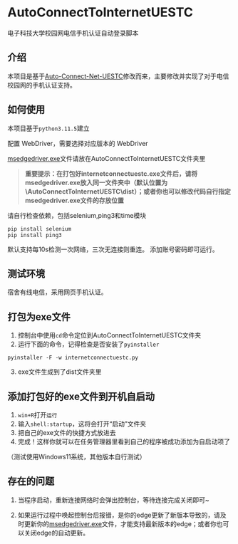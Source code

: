 # AutoConnectToInternetUESTC

电子科技大学校园网电信手机认证自动登录脚本

## 介绍
本项目是基于[Auto-Connect-Net-UESTC](https://github.com/innns/Auto-Connect-Net-UESTC)修改而来，主要修改并实现了对于电信校园网的手机认证支持。

## 如何使用
本项目基于`python3.11.5`建立

配置 WebDriver，需要选择对应版本的 WebDriver

[msedgedriver.exe](https://developer.microsoft.com/zh-cn/microsoft-edge/tools/webdriver/)文件请放在AutoConnectToInternetUESTC文件夹里

> **重要提示：在打包好internetconnectuestc.exe文件后，请将msedgedriver.exe放入同一文件夹中（默认位置为\AutoConnectToInternetUESTC\dist）；或者你也可以修改代码自行指定msedgedriver.exe文件的存放位置**

请自行检查依赖，包括selenium,ping3和time模块
```shell
pip install selenium
pip install ping3
```
默认支持每10s检测一次网络，三次无连接则重连。
添加账号密码即可运行。


## 测试环境
宿舍有线电信，采用网页手机认证。

## 打包为exe文件
1. 控制台中使用`cd`命令定位到AutoConnectToInternetUESTC文件夹
2. 运行下面的命令，记得检查是否安装了`pyinstaller`
```shell
pyinstaller -F -w internetconnectuestc.py
```
3. exe文件生成到了dist文件夹里

## 添加打包好的exe文件到开机自启动

1. `win+R`打开`运行`
2. 输入`shell:startup`，这将会打开“启动”文件夹
3. 把自己的exe文件的快捷方式放进去
4. 完成！这样你就可以在任务管理器里看到自己的程序被成功添加为自启动项了

（测试使用Windows11系统，其他版本自行测试）

## 存在的问题
1. 当程序启动，重新连接网络时会弹出控制台，等待连接完成关闭即可~

2. 如果运行过程中唤起控制台后报错，是你的edge更新了新版本导致的，请及时更新你的[msedgedriver.exe](https://developer.microsoft.com/zh-cn/microsoft-edge/tools/webdriver/)文件，才能支持最新版本的edge；或者你也可以关闭edge的自动更新。

